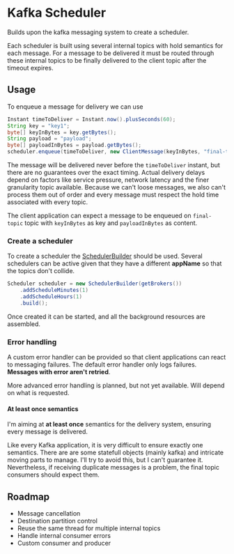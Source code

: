 # Kafka Scheduler

Builds upon the kafka messaging system to create a scheduler.

Each scheduler is built using several internal topics with hold semantics for each message. For a message to be delivered
it must be routed through these internal topics to be finally delivered to the client topic after the timeout expires.

## Usage

To enqueue a message for delivery we can use
```java
Instant timeToDeliver = Instant.now().plusSeconds(60);
String key = "key1";
byte[] keyInBytes = key.getBytes();
String payload = "payload";
byte[] payloadInBytes = payload.getBytes();
scheduler.enqueue(timeToDeliver, new ClientMessage(keyInBytes, "final-topic", payloadInBytes));
```

The message will be delivered never before the `timeToDeliver` instant, but there are no guarantees over the exact
timing. Actual delivery delays depend on factors like service pressure, network latency and the finer granularity
topic available. Because we can't loose messages, we also can't process them out of order and every message must
respect the hold time associated with every topic.

The client application can expect a message to be enqueued on `final-topic` topic with `keyInBytes` as key and 
`payloadInBytes` as content.

### Create a scheduler

To create a scheduler the [SchedulerBuilder](/builder/src/main/java/pt/pak3nuh/messaging/kafka/scheduler/SchedulerBuilder.java)
should be used. Several schedulers can be active given that they have a different **appName** so that the topics don't
collide.

```java
Scheduler scheduler = new SchedulerBuilder(getBrokers())
    .addScheduleMinutes(1)
    .addScheduleHours(1)
    .build();
```

Once created it can be started, and all the background resources are assembled.

### Error handling

A custom error handler can be provided so that client applications can react to messaging failures. The default error
handler only logs failures. **Messages with error aren't retried**. 

More advanced error handling is planned, but not yet available. Will depend on what is requested. 

#### At least once semantics

I'm aiming at **at least once** semantics for the delivery system, ensuring every message is delivered.

Like every Kafka application, it is very difficult to ensure exactly one semantics. There are are some statefull
 objects (mainly kafka) and intricate moving parts to manage. I'll try to avoid this, but I can't guarantee it.
Nevertheless, if receiving duplicate messages is a problem, the final topic consumers should expect them.

## Roadmap

- Message cancellation
- Destination partition control
- Reuse the same thread for multiple internal topics
- Handle internal consumer errors
- Custom consumer and producer